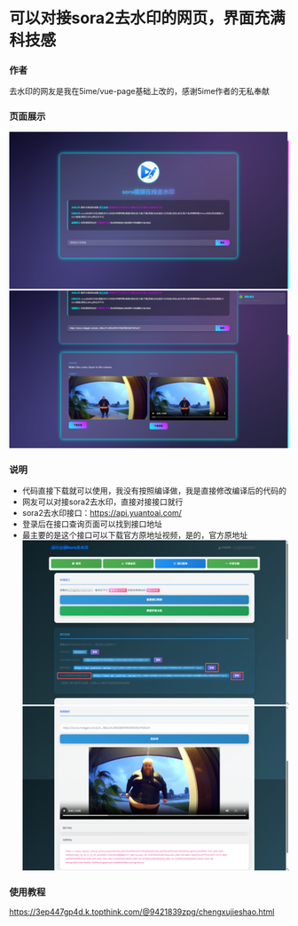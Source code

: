 # 可以对接sora2去水印的网页，界面充满科技感
### 作者
去水印的网友是我在5ime/vue-page基础上改的，感谢5ime作者的无私奉献
### 页面展示
![图片/1.png](https://github.com/xiaolou888/qushuiyin-jianyi/blob/main/图片/1.png)
![图片/2.png](https://github.com/xiaolou888/qushuiyin-jianyi/blob/main/图片/2.png)
### 说明
- 代码直接下载就可以使用，我没有按照编译做，我是直接修改编译后的代码的
- 网友可以对接sora2去水印，直接对接接口就行
- sora2去水印接口：https://api.yuantoai.com/
- 登录后在接口查询页面可以找到接口地址
- 最主要的是这个接口可以下载官方原地址视频，是的，官方原地址
![图片/api.png](https://github.com/xiaolou888/qushuiyin-jianyi/blob/main/图片/api.png)
![图片/3.png](https://github.com/xiaolou888/qushuiyin-jianyi/blob/main/图片/3.png)
### 使用教程
https://3ep447gp4d.k.topthink.com/@9421839zpg/chengxujieshao.html
